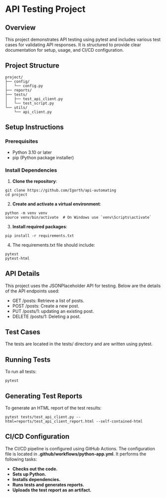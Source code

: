 # API Testing Project

## Overview
This project demonstrates API testing using pytest and includes various test cases 
for validating API responses. It is structured to provide clear documentation for setup, 
usage, and CI/CD configuration.

## Project Structure
```
project/
├── config/
│   └── config.py
├── reports/
├── tests/
│   ├── test_api_client.py
│   └── test_script.py
└── utils/
    └── api_client.py
```

## Setup Instructions

### Prerequisites
- Python 3.10 or later
- pip (Python package installer)

### Install Dependencies
1. **Clone the repository**:
```commandline
git clone https://github.com/Igorth/api-automating
cd project
```

2. **Create and activate a virtual environment**:
```commandline
python -m venv venv
source venv/bin/activate  # On Windows use `venv\Scripts\activate`
```
3. **Install required packages**:
```commandline
pip install -r requirements.txt
```
4. The requirements.txt file should include:
```commandline
pytest
pytest-html
```

## API Details
This project uses the JSONPlaceholder API for testing. Below are the details of the API endpoints used:

- GET /posts: Retrieve a list of posts.
- POST /posts: Create a new post.
- PUT /posts/1: updating an existing post.
- DELETE /posts/1: Deleting a post.

## Test Cases
The tests are located in the tests/ directory and are written using pytest.

## Running Tests
To run all tests:
```commandline
pytest
```
## Generating Test Reports
To generate an HTML report of the test results:
```commandline
pytest tests/test_api_client.py --html=reports/test_api_client_report.html --self-contained-html
```
## CI/CD Configuration
The CI/CD pipeline is configured using GitHub Actions. 
The configuration file is located in **.github/workflows/python-app.yml**.
It performs the following tasks:

- **Checks out the code.**
- **Sets up Python.**
- **Installs dependencies.**
- **Runs tests and generates reports.**
- **Uploads the test report as an artifact.**
